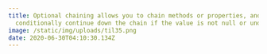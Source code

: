 ```yaml
---
title: Optional chaining allows you to chain methods or properties, and
  conditionally continue down the chain if the value is not null or undefined.
image: /static/img/uploads/til35.png
date: 2020-06-30T04:10:30.134Z
---
```

